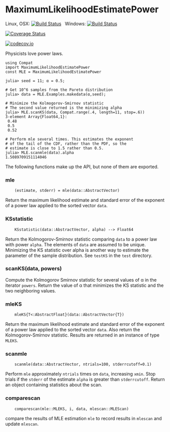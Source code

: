 # MaximumLikelihoodEstimatePower

Linux, OSX: [![Build Status](https://travis-ci.org/jlapeyre/MaximumLikelihoodEstimatePower.jl.svg)](https://travis-ci.org/jlapeyre/MaximumLikelihoodEstimatePower.jl)
&nbsp;
Windows: [![Build Status](https://ci.appveyor.com/api/projects/status/github/jlapeyre/MaximumLikelihoodEstimatePower.jl?branch=master&svg=true)](https://ci.appveyor.com/project/jlapeyre/maximumlikelihoodestimatepower-jl)
&nbsp; &nbsp; &nbsp;

[![Coverage Status](https://coveralls.io/repos/github/jlapeyre/MaximumLikelihoodEstimatePower.jl/badge.svg?branch=master)](https://coveralls.io/github/jlapeyre/MaximumLikelihoodEstimatePower.jl?branch=master)

[![codecov.io](http://codecov.io/github/jlapeyre/MaximumLikelihoodEstimatePower.jl/coverage.svg?branch=master)](http://codecov.io/github/jlapeyre/MaximumLikelihoodEstimatePower.jl?branch=master)

Physicists love power laws.

```
using Compat
import MaximumLikelihoodEstimatePower
const MLE = MaximumLikelihoodEstimatePower

julia> seed = 11; α = 0.5;

# Get 10^6 samples from the Pareto distribution
julia> data = MLE.Examples.makedata(α,seed);

# Minimize the Kolmogorov-Smirnov statistic
# The second value returned is the minimizing alpha
julia> MLE.scanKS(data, Compat.range(.4, length=11, stop=.6))
3-element Array{Float64,1}:
 0.48
 0.5
 0.52

# Perform mle several times. This estimates the exponent
# of the tail of the CDF, rather than the PDF, so the
# estimate is close to 1.5 rather than 0.5.
julia> MLE.scanmle(data).alpha
1.5089709151114046
```

The following functions make up the API, but none of them are exported.

### mle

```
    (estimate, stderr) = mle(data::AbstractVector)
```

Return the maximum likelihood estimate and standard error of the exponent of a power law
applied to the sorted vector `data`.


### KSstatistic

```
    KSstatistic(data::AbstractVector, alpha) --> Float64
```

Return the Kolmogorov-Smirnov statistic
comparing `data` to a power law with power `alpha`. The elements of `data` are
assumed to be unique. Minimizing the KS statistic over alpha is another way
to estimate the parameter of the sample distribution. See `testKS` in the
`test` directory.

### scanKS(data, powers)

Compute the Kolmogorov Smirnov statistic for several values of α in
the iterator `powers`. Return the value of α
that minimizes the KS statistic and the two neighboring values.

### mleKS

```
    mleKS{T<:AbstractFloat}(data::AbstractVector{T})
```

Return the maximum likelihood estimate and standard error of the exponent of a power law
applied to the sorted vector `data`. Also return the Kolmogorov-Smirnov statistic. Results
are returned in an instance of type `MLEKS`.


### scanmle

```
    scanmle(data::AbstractVector, ntrials=100, stderrcutoff=0.1)
````

Perform `mle` approximately `ntrials` times on `data`, increasing `xmin`. Stop trials
if the `stderr` of the estimate `alpha` is greater than `stderrcutoff`. Return an object
containing statistics about the scan.

### comparescan

```
    comparescan(mle::MLEKS, i, data, mlescan::MLEScan)
```
compare the results of MLE estimation `mle` to record results
in `mlescan` and update `mlescan`.

<!--  LocalWords:  MaximumLikelihoodEstimatePower OSX nbsp codecov io
 -->
<!--  LocalWords:  mle stderr KSstatistic
 -->
